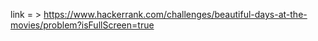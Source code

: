 link = >
https://www.hackerrank.com/challenges/beautiful-days-at-the-movies/problem?isFullScreen=true
